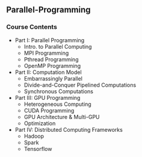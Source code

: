 ## Parallel-Programming
### Course Contents
- Part I: Parallel Programming
  - Intro. to Parallel Computing
  - MPI Programming
  - Pthread Programming
  - OpenMP Programming
- Part II: Computation Model
  - Embarrassingly Parallel
  - Divide-and-Conquer Pipelined Computations
  - Synchronous Computations
- Part III: GPU Programming
  - Heterogeneous Computing
  - CUDA Programming
  - GPU Architecture & Multi-GPU
  - Optimization
- Part IV: Distributed Computing Frameworks
  - Hadoop
  - Spark
  - Tensorflow
